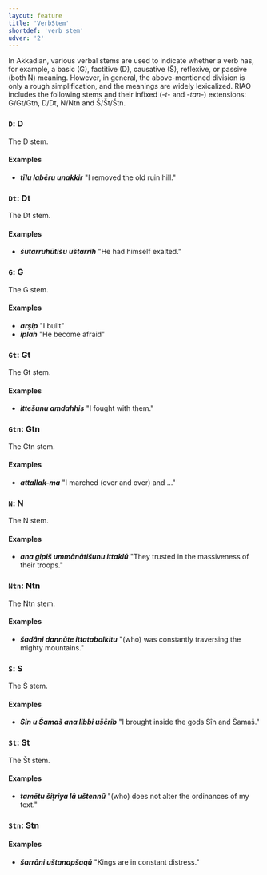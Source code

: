 ```yaml
---
layout: feature
title: 'VerbStem'
shortdef: 'verb stem'
udver: '2'
---
```


In Akkadian, various verbal stems are used to indicate whether a verb has, for example, a basic (G), factitive (D), causative (Š), reflexive, or passive (both N) meaning. However, in general, the above-mentioned division is only a rough simplification, and the meanings are widely lexicalized. RIAO includes the following stems and their infixed (_-t-_ and _-tan-_) extensions: G/Gt/Gtn, D/Dt, N/Ntn and Š/Št/Štn.

### <a name="D">`D`</a>: D

The D stem.

#### Examples
* _<b>tīlu labēru unakkir</b>_ "I removed the old ruin hill."

### <a name="Dt">`Dt`</a>: Dt

The Dt stem.

#### Examples
* _<b>šutarruhūtišu uštarrih</b>_ "He had himself exalted."

### <a name="G">`G`</a>: G

The G stem.

#### Examples
* _<b>arṣip</b>_ "I built"
* _<b>iplah</b>_ "He become afraid"

### <a name="Gt">`Gt`</a>: Gt

The Gt stem.

#### Examples
* _<b>ittešunu amdahhiṣ</b>_ "I fought with them."

### <a name="Gtn">`Gtn`</a>: Gtn

The Gtn stem.

#### Examples
* _<b>attallak-ma</b>_ "I marched (over and over) and …"

### <a name="N">`N`</a>: N

The N stem.

#### Examples
* _<b>ana gipiš ummānātišunu ittaklū</b>_ "They trusted in the massiveness of their troops."

### <a name="Ntn">`Ntn`</a>: Ntn

The Ntn stem.

#### Examples
* _<b>šadâni dannūte ittatabalkitu</b>_ "(who) was constantly traversing the mighty mountains."

### <a name="S">`S`</a>: S

The Š stem.

#### Examples
* _<b>Sin u Šamaš ana libbi ušērib</b>_ "I brought inside the gods Sîn and Šamaš."

### <a name="St">`St`</a>: St

The Št stem.

#### Examples
* _<b>tamētu šiṭriya lā uštennû</b>_ "(who) does not alter the ordinances of my text."

### <a name="Stn">`Stn`</a>: Stn

#### Examples
* _<b>šarrāni uštanapšaqū</b>_ "Kings are in constant distress."
<!-- Interlanguage links updated Po 11. listopadu 2024, 20:10:10 CET -->
